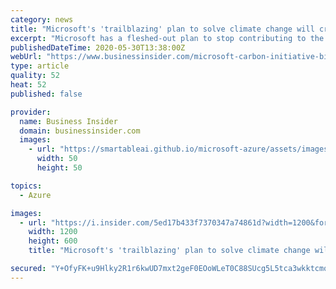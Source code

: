 ```yaml
---
category: news
title: "Microsoft's 'trailblazing' plan to solve climate change will create a lucrative new market, Morgan Stanley says"
excerpt: "Microsoft has a fleshed-out plan to stop contributing to the earth's climate crises. It will be good for the planet and good for business."
publishedDateTime: 2020-05-30T13:38:00Z
webUrl: "https://www.businessinsider.com/microsoft-carbon-initiative-big-business-morgan-stanley-2020-5"
type: article
quality: 52
heat: 52
published: false

provider:
  name: Business Insider
  domain: businessinsider.com
  images:
    - url: "https://smartableai.github.io/microsoft-azure/assets/images/organizations/businessinsider.com-50x50.jpg"
      width: 50
      height: 50

topics:
  - Azure

images:
  - url: "https://i.insider.com/5ed17b433f7370347a74861d?width=1200&format=jpeg"
    width: 1200
    height: 600
    title: "Microsoft's 'trailblazing' plan to solve climate change will create a lucrative new market, Morgan Stanley says"

secured: "Y+OfyFK+u9Hlky2R1r6kwUD7mxt2geF0EOoWLeT0C88SUcg5L5tca3wkktcmqJi3UGwbuX0J5BQIWANQTLZGRx3zXsHXmSa3MCToq73K7pIuA1ZgrL4EBiO7W0ag8oOi89rgtuPfb3ssuOwovldLKBrRZl0B/9KUiIswPQyt6xtfp310dDigwUbQ+/cdgZRlaM7o2ck0uoPQdFEqqYWTlwmJwkd6bZSZW/rJ8auG91UztDqUtvhVYo+OzKeD3m7cfVrbicJCLvub6TIRbRRnLbDcPlh+MfuUMa50PmexpZaPwX0WO9GiZiReXB8+Qh8sQJTgTr/DMoSbaOYSoJIW5PAlSuTYfJlIAoNqL6wiXXzl2SsGw62l/SD27+/zkR9FT4DpFsy+ebV2WfS/uYHWmibcrJkwfGO+XKN4YGh8I17DEuJX7gLjfixl+P8Rk8+qiP6P1k4Sb5O4S6uGMyU+cnkuF2Glhy0jPaSE68Hr3es=;4dLb27WIhXb/q8TiflyfjQ=="
---
```


